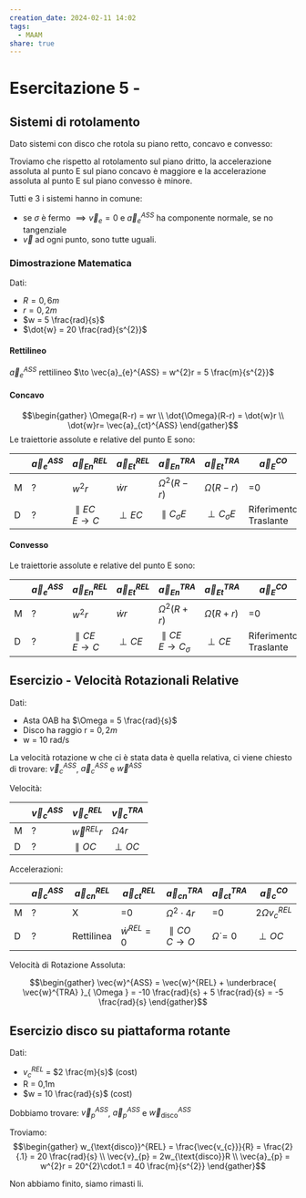 ```yaml
---
creation_date: 2024-02-11 14:02
tags:
  - MAAM
share: true
---
```

# Esercitazione 5 - 

## Sistemi di rotolamento

Dato sistemi con disco che rotola su piano retto, concavo e convesso:

<!Diagramma rotolamento e accelerazione assoluta>

Troviamo che rispetto al rotolamento sul piano dritto, la accelerazione assoluta al punto E sul piano concavo è maggiore e la accelerazione assoluta al punto E sul piano convesso è minore.

Tutti e 3 i sistemi hanno in comune:

- se $\sigma$ è fermo $\implies \vec{v}_{e}=0$ e $\vec{a}_{e}^{ASS}$ ha componente normale, se no tangenziale
- $\vec{v}$ ad ogni punto, sono tutte uguali.

### Dimostrazione Matematica

Dati:
- $R = 0,6m$
- $r = 0,2m$
- $w = 5 \frac{rad}{s}$
- $\dot{w} = 20 \frac{rad}{s^{2}}$

#### Rettilineo

$\vec{a}_{e}^{ASS}$ rettilineo $\to \vec{a}_{e}^{ASS} = w^{2}r = 5 \frac{m}{s^{2}}$

#### Concavo

<!Diagramma sistema concavo>

$$\begin{gather}
\Omega(R-r) = wr \\
\dot{\Omega}(R-r) = \dot{w}r \\
\dot{w}r= \vec{a}_{ct}^{ASS}
\end{gather}$$
Le traiettorie assolute e relative del punto E sono:

<!Diagramma traiettorie del punto E>


|     | $\vec{a}_{e}^{ASS}$ | $\vec{a}_{En}^{REL}$       | $\vec{a}_{Et}^{REL}$ | $\vec{a}_{En}^{TRA}$    | $\vec{a}_{Et}^{TRA}$ | $\vec{a}_{E}^{CO}$       |
| --- | ------------------- | -------------------------- | -------------------- | ----------------------- | -------------------- | ------------------------ |
| M   | ?                   | $w^{2}r$                   | $\dot{w}r$           | $\Omega^{2}(R-r)$       | $\dot{\Omega}(R-r)$  | =0                       |
| D   | ?                   | $\parallel EC$<br>$E\to C$ | $\perp EC$           | $\parallel C_{\sigma}E$ | $\perp C_{\sigma}E$  | Riferimento<br>Traslante |

<!Diagramma somma vettori accelerazione concaso>

#### Convesso

<!Diagramma sistema convesso>

Le traiettorie assolute e relative del punto E sono:

<!Diagramma traiettorie del punto E>


|     | $\vec{a}_{e}^{ASS}$ | $\vec{a}_{En}^{REL}$       | $\vec{a}_{Et}^{REL}$ | $\vec{a}_{En}^{TRA}$                | $\vec{a}_{Et}^{TRA}$ | $\vec{a}_{E}^{CO}$       |
| --- | ------------------- | -------------------------- | -------------------- | ----------------------------------- | -------------------- | ------------------------ |
| M   | ?                   | $w^{2}r$                   | $\dot{w}r$           | $\Omega^{2}(R+r)$                   | $\dot{\Omega}(R+r)$  | =0                       |
| D   | ?                   | $\parallel CE$<br>$E\to C$ | $\perp CE$           | $\parallel CE$<br>$E\to C_{\sigma}$ | $\perp CE$           | Riferimento<br>Traslante |
<!Diagramma somma vettori accelerazione convesso>

## Esercizio - Velocità Rotazionali Relative

<!Diagramma ruota su asta>

Dati:
- Asta OAB ha $\Omega = 5 \frac{rad}{s}$
- Disco ha raggio r = $0,2m$
- w = 10 rad/s

La velocità rotazione w che ci è stata data è quella relativa, ci viene chiesto di trovare: $\vec{v}_{c}^{ASS}$, $\vec{a}_{c}^{ASS}$ e $\vec{w}^{ASS}$

Velocità:


|     | $\vec{v}_{c}^{ASS}$ | $\vec{v}_{c}^{REL}$ | $\vec{v}_{c}^{TRA}$ |
| --- | ------------------- | ------------------- | ------------------- |
| M   | ?                   | $\vec{w}^{REL}r$    | $\Omega 4r$         |
| D   | ?                   | $\parallel OC$      | $\perp OC$          |

<!Diagramma vettori di velocità>

Accelerazioni:


|     | $\vec{a}_{c}^{ASS}$ | $\vec{a}_{cn}^{REL}$ | $\vec{a}_{ct}^{REL}$ | $\vec{a}_{cn}^{TRA}$       | $\vec{a}_{ct}^{TRA}$ | $\vec{a}_{c}^{CO}$    |
| --- | ------------------- | -------------------- | -------------------- | -------------------------- | -------------------- | --------------------- |
| M   | ?                   | X                    | =0                   | $\Omega^{2}\cdot 4r$       | =0                   | $2\Omega v_{c}^{REL}$ |
| D   | ?                   | Rettilinea           | $\dot{w}^{REL}=0$    | $\parallel CO$<br>$C\to O$ | $\dot{\Omega} = 0$   | $\perp OC$            |

<!Diagramma somma vettori di accelerazione>

Velocità di Rotazione Assoluta:

$$\begin{gather}
\vec{w}^{ASS} = \vec{w}^{REL} + \underbrace{ \vec{w}^{TRA} }_{ \Omega } = -10 \frac{rad}{s} + 5 \frac{rad}{s} = -5 \frac{rad}{s}
\end{gather}$$

## Esercizio disco su piattaforma rotante

<!Diagramma esercizio>

Dati:
- $v_{c}^{REL}$ = $2 \frac{m}{s}$ (cost)
- R = 0,1m
- $w = 10 \frac{rad}{s}$ (cost)

Dobbiamo trovare: $\vec{v}_{p}^{ASS}$, $\vec{a}_{p}^{ASS}$ e $\vec{w}_{\text{disco}}^{ASS}$

Troviamo:
$$\begin{gather}
w_{\text{disco}}^{REL} = \frac{\vec{v_{c}}}{R} = \frac{2}{.1} = 20 \frac{rad}{s} \\
\vec{v}_{p} = 2w_{\text{disco}}R \\
\vec{a}_{p} = w^{2}r = 20^{2}\cdot.1 = 40 \frac{m}{s^{2}}
\end{gather}$$
<!Diagramma vettori su disco su piano>

Non abbiamo finito, siamo rimasti li.




